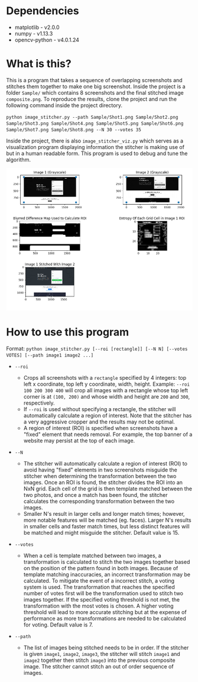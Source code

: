 # Dependencies
+ matplotlib - v2.0.0   
+ numpy - v1.13.3 
+ opencv-python - v4.0.1.24

# What is this?
This is a program that takes a sequence of overlapping screenshots and stitches them together to make one big screenshot. Inside the project is a folder `Sample/` which contains 8 screenshots and the final stitched image `composite.png`. To reproduce the results, clone the project and run the following command inside the project directory.

`python image_stitcher.py --path Sample/Shot1.png Sample/Shot2.png Sample/Shot3.png Sample/Shot4.png Sample/Shot5.png Sample/Shot6.png Sample/Shot7.png Sample/Shot8.png --N 30 --votes 35`

Inside the project, there is also `image_stitcher_viz.py` which serves as a visualization program displaying information the stitcher is making use of but in a human readable form. This program is used to debug and tune the algorithm. 

![alt text](visualization.png "Visualization Sample")

# How to use this program

Format: `python image_stitcher.py [--roi [rectangle]] [--N N] [--votes VOTES] [--path image1 image2 ...]`

+ `--roi`
  + Crops all screenshots with a `rectangle` specified by 4 integers: top left x coordinate, top left y coordinate, width, height. Example: `--roi 100 200 300 400` will crop all images with a rectangle whose top left corner is at `(100, 200)` and whose width and height are `200` and `300`, respectively.
  + If `--roi` is used without specifying a rectangle, the stitcher will automatically calculate a region of interest. Note that the stitcher has a very aggressive cropper and the results may not be optimal.
  + A region of interest (ROI) is specified when screenshots have a "fixed" element that needs removal. For example, the top banner of a website may persist at the top of each image.

+ `--N`
  + The stitcher will automatically calculate a region of interest (ROI) to avoid having "fixed" elements in two screenshots misguide the stitcher when determining the transformation between the two images. Once an ROI is found, the stitcher divides the ROI into an NxN grid. Each cell of the grid is then template matched between the two photos, and once a match has been found, the stitcher calculates the corresponding transformation between the two images.
  + Smaller N's result in larger cells and longer match times; however, more notable features will be matched (eg. faces). Larger N's results in smaller cells and faster match times, but less distinct features will be matched and might misguide the stitcher. Default value is 15.

+ `--votes`
  + When a cell is template matched between two images, a transformation is calculated to stitch the two images together based on the position of the pattern found in both images. Because of template matching inaccuracies, an incorrect transformation may be calculated. To mitigate the event of a incorrect stitch, a voting system is used. The transformation that reaches the specified number of votes first will be the transformation used to stitch two images together. If the specified voting threshold is not met, the transformation with the most votes is chosen. A higher voting threshold will lead to more accurate stitching but at the expense of performance as more transformations are needed to be calculated for voting. Default value is 7.

+ `--path`
  + The list of images being stitched needs to be in order. If the stitcher is given `image1`, `image2`, `image3`, the stitcher will stitch `image1` and `image2` together then stitch `image3` into the previous composite image. The stitcher cannot stitch an out of order sequence of images.